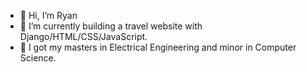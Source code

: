 - 👋 Hi, I’m Ryan
- 👀 I’m currently building a travel website with Django/HTML/CSS/JavaScript.
- 🌱 I got my masters in Electrical Engineering and minor in Computer Science.

<!---
hutchi39/hutchi39 is a ✨ special ✨ repository because its `README.md` (this file) appears on your GitHub profile.
You can click the Preview link to take a look at your changes.
--->
